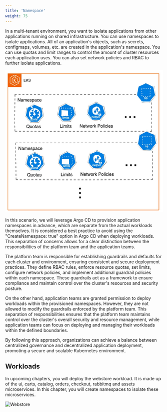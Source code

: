 ```yaml
---
title: 'Namespace'
weight: 75
---
```


In a multi-tenant environment, you want to isolate applications from other applications running on shared infrastructure. You can use namespaces to isolate applications. All of an application's objects, such as secrets, configmaps, volumes, etc. are created in the application's namespace. You can use quotas and limit ranges to control the amount of cluster resources each application uses. You can also set network policies and RBAC to further isolate applications.

![Namespace](/static/images/namespace.jpg)

In this scenario, we will leverage Argo CD to provision application namespaces in advance, which are separate from the actual workloads themselves. It is considered a best practice to avoid using the "CreateNamespace: true" option in Argo CD when deploying workloads. This separation of concerns allows for a clear distinction between the responsibilities of the platform team and the application teams.

The platform team is responsible for establishing guardrails and defaults for each cluster and environment, ensuring consistent and secure deployment practices. They define RBAC rules, enforce resource quotas, set limits, configure network policies, and implement additional guardrail policies within each namespace. These guardrails act as a framework to ensure compliance and maintain control over the cluster's resources and security posture.

On the other hand, application teams are granted permission to deploy workloads within the provisioned namespaces. However, they are not allowed to modify the guardrails enforced by the platform team. This separation of responsibilities ensures that the platform team maintains control over the cluster's overall security and resource management, while application teams can focus on deploying and managing their workloads within the defined boundaries.

By following this approach, organizations can achieve a balance between centralized governance and decentralized application deployment, promoting a secure and scalable Kubernetes environment.

## Workloads

In upcoming chapters, you will deploy the webstore workload. It is made up of the ui, carts, catalog, orders, checkout, rabbitmq and assets microservices. In this chapter, you will create namespaces to isolate these microservices.

![Webstore](/static/images/webstore.png)